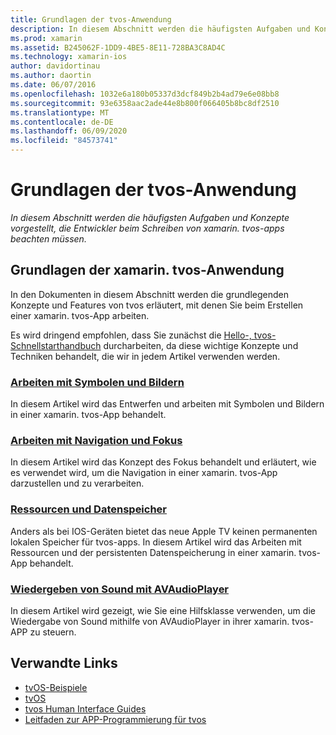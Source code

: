 ```yaml
---
title: Grundlagen der tvos-Anwendung
description: In diesem Abschnitt werden die häufigsten Aufgaben und Konzepte vorgestellt, die Entwickler beim Schreiben von xamarin. tvos-apps beachten müssen.
ms.prod: xamarin
ms.assetid: B245062F-1DD9-4BE5-8E11-728BA3C8AD4C
ms.technology: xamarin-ios
author: davidortinau
ms.author: daortin
ms.date: 06/07/2016
ms.openlocfilehash: 1032e6a180b05337d3dcf849b2b4ad79e6e08bb8
ms.sourcegitcommit: 93e6358aac2ade44e8b800f066405b8bc8df2510
ms.translationtype: MT
ms.contentlocale: de-DE
ms.lasthandoff: 06/09/2020
ms.locfileid: "84573741"
---
```

# <a name="tvos-application-fundamentals"></a>Grundlagen der tvos-Anwendung

_In diesem Abschnitt werden die häufigsten Aufgaben und Konzepte vorgestellt, die Entwickler beim Schreiben von xamarin. tvos-apps beachten müssen._

<a name="Xamarin.tvOS-Application-Fundamentals"></a>

## <a name="xamarintvos-application-fundamentals"></a>Grundlagen der xamarin. tvos-Anwendung

In den Dokumenten in diesem Abschnitt werden die grundlegenden Konzepte und Features von tvos erläutert, mit denen Sie beim Erstellen einer xamarin. tvos-App arbeiten.

Es wird dringend empfohlen, dass Sie zunächst die [Hello-, tvos-Schnellstarthandbuch](~/ios/tvos/get-started/hello-tvos.md) durcharbeiten, da diese wichtige Konzepte und Techniken behandelt, die wir in jedem Artikel verwenden werden.

<a name="Working-with-Icons-and-Images"></a>

### <a name="working-with-icons-and-images"></a>[Arbeiten mit Symbolen und Bildern](~/ios/tvos/app-fundamentals/icons-images.md)

In diesem Artikel wird das Entwerfen und arbeiten mit Symbolen und Bildern in einer xamarin. tvos-App behandelt.

<a name="Working-with-Navigation-and-Focus"></a>

### <a name="working-with-navigation-and-focus"></a>[Arbeiten mit Navigation und Fokus](~/ios/tvos/app-fundamentals/navigation-focus.md)

In diesem Artikel wird das Konzept des Fokus behandelt und erläutert, wie es verwendet wird, um die Navigation in einer xamarin. tvos-App darzustellen und zu verarbeiten.

<a name="Resources-and-Data-Storage"></a>

### <a name="resources-and-data-storage"></a>[Ressourcen und Datenspeicher](~/ios/tvos/app-fundamentals/resources-data-storage.md)

Anders als bei IOS-Geräten bietet das neue Apple TV keinen permanenten lokalen Speicher für tvos-apps. In diesem Artikel wird das Arbeiten mit Ressourcen und der persistenten Datenspeicherung in einer xamarin. tvos-App behandelt.

<a name="Playing-Sound-with-AVAudioPlayer"></a>

### <a name="playing-sound-with-avaudioplayer"></a>[Wiedergeben von Sound mit AVAudioPlayer](~/ios/tvos/app-fundamentals/sounds.md)

In diesem Artikel wird gezeigt, wie Sie eine Hilfsklasse verwenden, um die Wiedergabe von Sound mithilfe von AVAudioPlayer in ihrer xamarin. tvos-APP zu steuern.

## <a name="related-links"></a>Verwandte Links

- [tvOS-Beispiele](https://docs.microsoft.com/samples/browse/?products=xamarin&term=Xamarin.iOS+tvOS)
- [tvOS](https://developer.apple.com/tvos/)
- [tvos Human Interface Guides](https://developer.apple.com/tvos/human-interface-guidelines/)
- [Leitfaden zur APP-Programmierung für tvos](https://developer.apple.com/library/prerelease/tvos/documentation/General/Conceptual/AppleTV_PG/)
